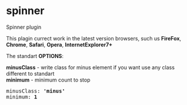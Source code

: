 spinner
=======

Spinner plugin

This plagin currect work in the latest version browsers, such us
<b>FireFox</b>,
<b>Chrome</b>, 
<b>Safari</b>,
<b>Opera</b>,
<b>InternetExplorer7+</b>

The standart <b>OPTIONS</b>:

<b>minusClass</b> - write class for minus element if you want use any class different to standart<br>
<b>minimum</b> - minimum count to stop

<pre>
minusClass: <b>'minus'</b> 
minimum: <b>1</b>
</pre>
